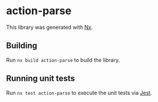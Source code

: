 # action-parse

This library was generated with [Nx](https://nx.dev).

## Building

Run `nx build action-parse` to build the library.

## Running unit tests

Run `nx test action-parse` to execute the unit tests via [Jest](https://jestjs.io).
